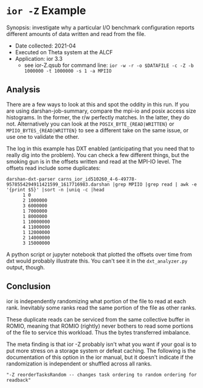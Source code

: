 # `ior -Z` Example

Synopsis: investigate why a particular I/O benchmark configuration reports
different amounts of data written and read from the file.

* Date collected: 2021-04
* Executed on Theta system at the ALCF
* Application: ior 3.3
  * see ior-Z.qsub for command line: `ior -w -r -o $DATAFILE -c -Z -b 1000000 -t 1000000 -s 1 -a MPIIO`

## Analysis

There are a few ways to look at this and spot the oddity in this run.  If
you are using darshan-job-summary, compare the mpi-io and posix access size
histograms.  In the former, the r/w perfectly matches.  In the latter, they
do not.  Alternatively you can look at the `POSIX_BYTE_{READ|WRITTEN}` or
`MPIIO_BYTES_{READ|WRITTEN}` to see a different take on the same issue, or
use one to validate the other.

The log in this example has DXT enabled (anticipating that you need that to
really dig into the problem).  You can check a few different things, but the
smoking gun is in the offsets written and read at the MPI-IO level.  The
offsets read include some duplicates:

```
darshan-dxt-parser carns_ior_id510260_4-6-49778-9578554294911421599_1617716983.darshan |grep MPIIO |grep read | awk -e '{print $5}' |sort -n |uniq -c |head
      1 0
      2 1000000
      3 6000000
      1 7000000
      1 8000000
      1 10000000
      4 11000000
      1 12000000
      2 14000000
      3 15000000
```

A python script or jupyter notebook that plotted the offsets over time from
dxt would probably illustrate this.  You can't see it in the `dxt_analyzer.py`
output, though.

## Conclusion

ior is independently randomizing what portion of the file to read at each
rank.  Inevitably some ranks read the same portion of the file as other
ranks.

These duplicate reads can be serviced from the same collective buffer in
ROMIO, meaning that ROMIO (rightly) never bothers to read some portions of
the file to service this workload.  Thus the bytes transferred imbalance.

The meta finding is that ior -Z probably isn't what you want if your goal is
to put more stress on a storage system or defeat caching.  The following is
the documentation of this option in the ior manual, but it doesn't indicate
if the randomization is independent or shuffled across all ranks.

`"-Z reorderTasksRandom -- changes task ordering to random ordering for
readback"`
